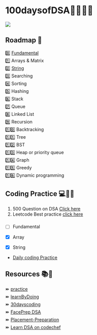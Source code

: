 # 100daysofDSA👩‍💻👨‍💻


![](https://miro.medium.com/max/2560/1*sMryEXZVPKFjGNcfSzE8Mw.jpeg)
 
 
## Roadmap 🚧
0️⃣ [Fundamental]() <br>
1️⃣ Arrays & Matrix <br>
2️⃣ [String]() <br>
3️⃣ Searching <br>
4️⃣ Sorting <br>
5️⃣ Hashing <br>
6️⃣ Stack <br>
7️⃣ Queue <br>
8️⃣ Linked List <br>
9️⃣ Recursion <br>
1️⃣0️⃣ Backtracking <br>
1️⃣1️⃣ Tree <br>
1️⃣2️⃣ BST <br>
1️⃣3️⃣ Heap or priority queue <br>
1️⃣4️⃣ Graph <br>
1️⃣5️⃣ Greedy <br>
1️⃣6️⃣ Dynamic programming <br>
 

## Coding Practice 💻👩‍💻

1. 500 Question on DSA [Click here](https://drive.google.com/drive/folders/1YmxM3F7D0-23i9NbZ8kJ-slMKuPefEfT) <br>
2. Leetcode Best practice [click here](https://drive.google.com/drive/folders/1YmxM3F7D0-23i9NbZ8kJ-slMKuPefEfT) <br>
 
###
- [ ] Fundamental
- [x] Array
- [x] String



- [Daily coding Practice](https://github.com/Aj7t/100daysofDSA/tree/main/LearnByDoing)

## Resources 📚🧾

⏩ [practice](https://practice.geeksforgeeks.org/explore/?page=1) <br>
⏩ [learnByDoing](https://www.interviewbit.com/courses/programming/) <br>
⏩ [30dayscoding](https://30dayscoding.com/) <br>
⏩ [FacePrep DSA](https://www.faceprep.in/data-structures/) <br>
⏩ [Placement-Preparation](https://github.com/anushka23g/Complete-Placement-Preparation) <br>
⏩ [Learn DSA on codechef](https://www.codechef.com/certification/data-structures-and-algorithms/prepare) <br>

